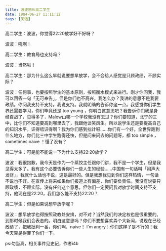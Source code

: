 ```yaml
---
title: 波波怒斥高二学生 
date: 1984-06-27 11:11:12
tags: [笑话]
---
```

高二学生：波波，你觉得22:20放学好不好呀？

波波：吼啊！

高二学生：教育局也支持吗？

波波：当然啦！

高二学生：那为什么这么早就说要想早放学，会不会给人感觉是只顾政绩，不顾实际？
<!--more-->
波波：任何事，也要按照学生的基本原则，按照衡水模式来进行。刚才你问我，我可以回答一句「无可奉告」，但是你们也不高兴，我怎么办？我讲的意思不是我要政绩。你问我支持不支持，我说支持。我就明确的告诉你这一点。我感觉你们学生界还需要学习，你们毕竟还是 too young ，你明白这意思吧？我告诉你们我是身经百战了，见得多了，Malow山哪一个学校我没有去过？你们要知道，北宁的三中，比你们不知道要高到哪里去了，我跟他谈笑风生。所以说学生还是要提高自己的知识水平，识得唔识得啊？我为你们感到拙计呀……你们有一个好，全世界跑到什么地方，你们比三中学生跑得还快，但是问来问去的问题呀，都 too simple ， sometimes naive ！懂了没有？

高二学生：可是能不能说一下为什么支持22:20放学？

波波：我很抱歉，我今天是作为一个蒸饺主任跟你们讲，我不是一个学生，但是我见得太多了。我有这个必要告诉你们一些人生的经验……中国有一句话叫「闷声大发财」，我就什么话也不说，这是最好的。但是我想我见到你们这样热情，一句话不说也不好。在宣传上将来如果你们报道上有偏差，你们要负责任。我没有说要只顾政绩，不顾实际，没有任何这个意思，但你们一定要问我对放学时间支持不支持，他现在是22:20，我们怎么能不支持22:20？

高二学生：但是如果说想早放学呢？

波波：想早放学也得按照政教处安排，对不对？当然我们的决定权也是很重要的。到那时候我们会表态的。明白这意思吗？你们不要想喜欢弄个大新闻，说现在已经政绩了，把我批判一番，你们啊，naive！ I'm angry！你们这样子是不行的！我今天算是得罪了你们一下。

ps:勿当真，相关事件见史记，作者i4b
